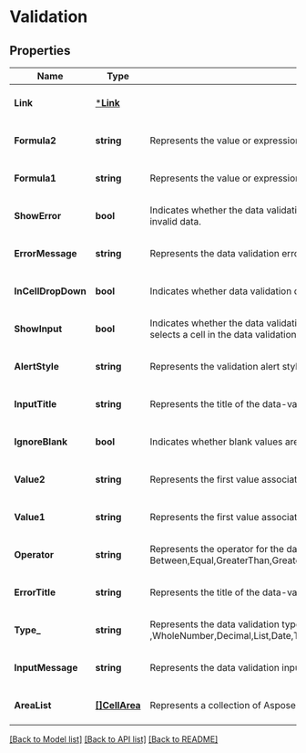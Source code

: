 # Validation

## Properties
Name | Type | Description | Notes
------------ | ------------- | ------------- | -------------
**Link** | [***Link**](Link.md) |  | [optional] [default to null]
**Formula2** | **string** | Represents the value or expression associated with the second part of the    data validation.              | [optional] [default to null]
**Formula1** | **string** | Represents the value or expression associated with the data validation. | [optional] [default to null]
**ShowError** | **bool** | Indicates whether the data validation error message will be displayed whenever    the user enters invalid data. | [optional] [default to null]
**ErrorMessage** | **string** | Represents the data validation error message. | [optional] [default to null]
**InCellDropDown** | **bool** | Indicates whether data validation displays a drop-down list that contains    acceptable values. | [optional] [default to null]
**ShowInput** | **bool** | Indicates whether the data validation input message will be displayed whenever    the user selects a cell in the data validation range. | [optional] [default to null]
**AlertStyle** | **string** | Represents the validation alert style.Information,Stop,Warning              | [optional] [default to null]
**InputTitle** | **string** | Represents the title of the data-validation input dialog box. | [optional] [default to null]
**IgnoreBlank** | **bool** | Indicates whether blank values are permitted by the range data validation. | [optional] [default to null]
**Value2** | **string** | Represents the first value associated with the data validation.              | [optional] [default to null]
**Value1** | **string** | Represents the first value associated with the data validation. | [optional] [default to null]
**Operator** | **string** | Represents the operator for the data validation. Between,Equal,GreaterThan,GreaterOrEqual,LessThan,LessOrEqual,None,NotBetween,NotEqual | [optional] [default to null]
**ErrorTitle** | **string** | Represents the title of the data-validation error dialog box. | [optional] [default to null]
**Type_** | **string** | Represents the data validation type. AnyValue ,WholeNumber,Decimal,List,Date,Time,TextLength,Custom              | [optional] [default to null]
**InputMessage** | **string** | Represents the data validation input message. | [optional] [default to null]
**AreaList** | [**[]CellArea**](CellArea.md) | Represents a collection of Aspose.Cells.CellArea which contains the data     validation settings. | [optional] [default to null]

[[Back to Model list]](../README.md#documentation-for-models) [[Back to API list]](../README.md#documentation-for-api-endpoints) [[Back to README]](../README.md)


